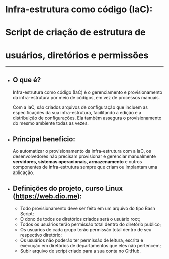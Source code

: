 # Infra-estrutura como código (IaC):
# Script de criação de estrutura de 
# usuários, diretórios e permissões
_______
* ## O que é?
  Infra-estrutura como código (IaC) é o gerenciamento e provisionamento da infra-estrutura por meio de códigos, em vez de processos manuais.

  Com a IaC, são criados arquivos de configuração que incluem as especificações da sua infra-estrutura, facilitando a edição e a distribuição de configurações.
  Ela também assegura o provisionamento do mesmo ambiente todas as vezes. 

* ## Principal benefício:
  Ao automatizar o provisionamento da infra-estrutura com a IaC, os desenvolvedores não precisam provisionar e gerenciar manualmente **servidores, sistemas
  operacionais, armazenamento** e outros componentes de infra-estrutura sempre que criam ou implantam uma aplicação.

* ## Definições do projeto, curso Linux (<https://web.dio.me>):
  - Todo provisionamento deve ser feito em um arquivo do tipo Bash Script;
  - O dono de todos os diretórios criados será o usuário root;
  - Todos os usuários terão permissão total dentro do diretório publico;
  - Os usuários de cada grupo terão permissão total dentro de seu respectivo diretório;
  - Os usuários não poderão ter permissão de leitura, escrita e execução em diretórios de departamentos que eles não pertencem;
  - Subir arquivo de script criado para a sua conta no GitHub.


